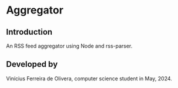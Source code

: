 # Aggregator
## Introduction
An RSS feed aggregator using Node and rss-parser.
## Developed by
Vinícius Ferreira de Olivera, computer science student in May, 2024.
